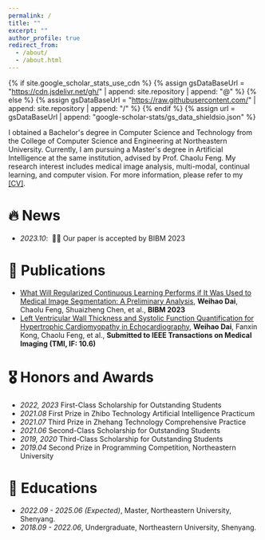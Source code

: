 ```yaml
---
permalink: /
title: ""
excerpt: ""
author_profile: true
redirect_from: 
  - /about/
  - /about.html
---
```


{% if site.google_scholar_stats_use_cdn %}
{% assign gsDataBaseUrl = "https://cdn.jsdelivr.net/gh/" | append: site.repository | append: "@" %}
{% else %}
{% assign gsDataBaseUrl = "https://raw.githubusercontent.com/" | append: site.repository | append: "/" %}
{% endif %}
{% assign url = gsDataBaseUrl | append: "google-scholar-stats/gs_data_shieldsio.json" %}

<span class='anchor' id='about-me'></span>

I obtained a Bachelor's degree in Computer Science and Technology from the College of Computer Science and Engineering at Northeastern University. Currently, I am pursuing a Master's degree in Artificial Intelligence at the same institution, advised by Prof. Chaolu Feng. My research interest includes medical image analysis, multi-modal, continual learning, and computer vision. For more information, please refer to my [\[CV\]](https://dwh649821599.github.io/cv.pdf).

# 🔥 News
- *2023.10*: &nbsp;🎉🎉 Our paper is accepted by BIBM 2023

# 📝 Publications 
- [What Will Regularized Continuous Learning Performs if It Was Used to Medical Image Segmentation: A Preliminary Analysis](https://ieeexplore.ieee.org/abstract/document/10385386), **Weihao Dai**, Chaolu Feng, Shuaizheng Chen, et al., **BIBM 2023**
- [Left Ventricular Wall Thickness and Systolic Function Quantification for Hypertrophic Cardiomyopathy in Echocardiography](), **Weihao Dai**, Fanxin Kong, Chaolu Feng, et al., **Submitted to IEEE Transactions on Medical Imaging (TMI, IF: 10.6)**

# 🎖 Honors and Awards
- *2022, 2023* First-Class Scholarship for Outstanding Students
- *2021.08* First Prize in Zhibo Technology Artificial Intelligence Practicum
- *2021.07* Third Prize in Zhehang Technology Comprehensive Practice
- *2021.06* Second-Class Scholarship for Outstanding Students
- *2019, 2020* Third-Class Scholarship for Outstanding Students
- *2019.04* Second Prize in Programming Competition, Northeastern University

# 📖 Educations
- *2022.09 - 2025.06 (Expected)*, Master, Northeastern University, Shenyang. 
- *2018.09 - 2022.06*, Undergraduate, Northeastern University, Shenyang.
